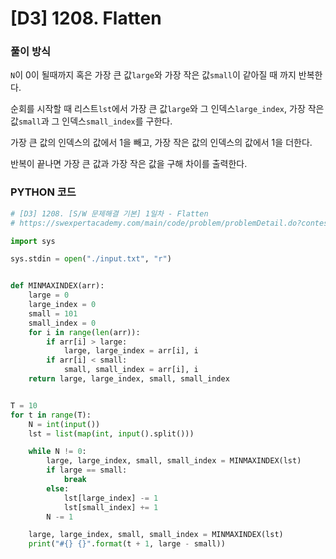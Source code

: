 # [D3] 1208. Flatten

### 풀이 방식

`N`이 0이 될때까지 혹은 가장 큰 값`large`와 가장 작은 값`small`이 같아질 때 까지 반복한다.

순회를 시작할 때 리스트`lst`에서 가장 큰 값`large`와 그 인덱스`large_index`, 가장 작은 값`small`과 그 인덱스`small_index`를 구한다.

가장 큰 값의 인덱스의 값에서 1을 빼고, 가장 작은 값의 인덱스의 값에서 1을 더한다.

반복이 끝나면 가장 큰 값과 가장 작은 값을 구해 차이를 출력한다.

### PYTHON 코드

```python
# [D3] 1208. [S/W 문제해결 기본] 1일차 - Flatten
# https://swexpertacademy.com/main/code/problem/problemDetail.do?contestProbId=AV139KOaABgCFAYh&categoryId=AV139KOaABgCFAYh&categoryType=CODE&problemTitle=flatten&orderBy=FIRST_REG_DATETIME&selectCodeLang=ALL&select-1=&pageSize=10&pageIndex=1

import sys

sys.stdin = open("./input.txt", "r")


def MINMAXINDEX(arr):
    large = 0
    large_index = 0
    small = 101
    small_index = 0
    for i in range(len(arr)):
        if arr[i] > large:
            large, large_index = arr[i], i
        if arr[i] < small:
            small, small_index = arr[i], i
    return large, large_index, small, small_index


T = 10
for t in range(T):
    N = int(input())
    lst = list(map(int, input().split()))

    while N != 0:
        large, large_index, small, small_index = MINMAXINDEX(lst)
        if large == small:
            break
        else:
            lst[large_index] -= 1
            lst[small_index] += 1
        N -= 1

    large, large_index, small, small_index = MINMAXINDEX(lst)
    print("#{} {}".format(t + 1, large - small))

```

